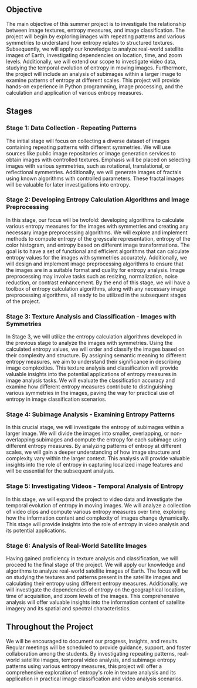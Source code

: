 ## Objective

The main objective of this summer project is to investigate the relationship between image textures, entropy measures, and image classification. The project will begin by exploring images with repeating patterns and various symmetries to understand how entropy relates to structured textures. Subsequently, we will apply our knowledge to analyze real-world satellite images of Earth, investigating dependencies on location, time, and zoom levels. Additionally, we will extend our scope to investigate video data, studying the temporal evolution of entropy in moving images. Furthermore, the project will include an analysis of subimages within a larger image to examine patterns of entropy at different scales. This project will provide hands-on experience in Python programming, image processing, and the calculation and application of various entropy measures.

## Stages

### Stage 1: Data Collection - Repeating Patterns

The initial stage will focus on collecting a diverse dataset of images containing repeating patterns with different symmetries. We will use sources like public image repositories or image generation services to obtain images with controlled textures. Emphasis will be placed on selecting images with various symmetries, such as rotational, translational, or reflectional symmetries. Additionally, we will generate images of fractals using known algorithms with controlled parameters. These fractal images will be valuable for later investigations into entropy.

### Stage 2: Developing Entropy Calculation Algorithms and Image Preprocessing

In this stage, our focus will be twofold: developing algorithms to calculate various entropy measures for the images with symmetries and creating any necessary image preprocessing algorithms. We will explore and implement methods to compute entropy of the greyscale representation, entropy of the color histogram, and entropy based on different image transformations. The goal is to have a set of functional and efficient algorithms that can calculate entropy values for the images with symmetries accurately.
Additionally, we will design and implement image preprocessing algorithms to ensure that the images are in a suitable format and quality for entropy analysis. Image preprocessing may involve tasks such as resizing, normalization, noise reduction, or contrast enhancement.
By the end of this stage, we will have a toolbox of entropy calculation algorithms, along with any necessary image preprocessing algorithms, all ready to be utilized in the subsequent stages of the project.

### Stage 3: Texture Analysis and Classification - Images with Symmetries

In Stage 3, we will utilize the entropy calculation algorithms developed in the previous stage to analyze the images with symmetries. Using the calculated entropy values, we will order and classify the images based on their complexity and structure. By assigning semantic meaning to different entropy measures, we aim to understand their significance in describing image complexities.
This texture analysis and classification will provide valuable insights into the potential applications of entropy measures in image analysis tasks. We will evaluate the classification accuracy and examine how different entropy measures contribute to distinguishing various symmetries in the images, paving the way for practical use of entropy in image classification scenarios.

### Stage 4: Subimage Analysis - Examining Entropy Patterns

In this crucial stage, we will investigate the entropy of subimages within a larger image. We will divide the images into smaller, overlapping, or non-overlapping subimages and compute the entropy for each subimage using different entropy measures. By analyzing patterns of entropy at different scales, we will gain a deeper understanding of how image structure and complexity vary within the larger context. This analysis will provide valuable insights into the role of entropy in capturing localized image features and will be essential for the subsequent analysis.

### Stage 5: Investigating Videos - Temporal Analysis of Entropy

In this stage, we will expand the project to video data and investigate the temporal evolution of entropy in moving images. We will analyze a collection of video clips and compute various entropy measures over time, exploring how the information content and complexity of images change dynamically. This stage will provide insights into the role of entropy in video analysis and its potential applications.

### Stage 6: Analysis of Real-World Satellite Images

Having gained proficiency in texture analysis and classification, we will proceed to the final stage of the project. We will apply our knowledge and algorithms to analyze real-world satellite images of Earth. The focus will be on studying the textures and patterns present in the satellite images and calculating their entropy using different entropy measures. Additionally, we will investigate the dependencies of entropy on the geographical location, time of acquisition, and zoom levels of the images. This comprehensive analysis will offer valuable insights into the information content of satellite imagery and its spatial and spectral characteristics.

## Throughout the Project

We will be encouraged to document our progress, insights, and results. Regular meetings will be scheduled to provide guidance, support, and foster collaboration among the students. By investigating repeating patterns, real-world satellite images, temporal video analysis, and subimage entropy patterns using various entropy measures, this project will offer a comprehensive exploration of entropy's role in texture analysis and its application in practical image classification and video analysis scenarios.
